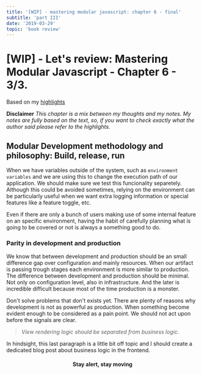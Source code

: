 ```yaml
---
title: '[WIP] - mastering modular javascript: chapter 6 - final'
subtitle: 'part III'
date: '2019-03-29'
topic: 'book review'
---
```


# [WIP] - Let's review: Mastering Modular Javascript - Chapter 6 - 3/3.

Based on my [highlights](https://github.com/neomaxzero/m-quickreview/blob/master/mastering-modular-js/chapter-06.md)

**Disclaimer**
*This chapter is a mix between my thoughts and my notes.
My notes are fully based on the text, so, if you want to check exactly what the author said please refer to the highlights.*

## Modular Development methodology and philosophy: Build, release, run

When we have variables outside of the system, such as `environment variables` and we are using this to change the execution path of our application. We should make sure we test this funcionality separetely. Although this could be avoided sometimes, relying on the environment can be particularly useful when we want extra logging information or special features like a feature toggle, etc.

Even if there are only a bunch of users making use of some internal feature on an specific environment, having the habit of carefully planning what is going to be covered or not is always a something good to do.

### Parity in development and production

We know that between development and production should be an small difference gap over configuration and mainly resources. When our artifact is passing trough stages each environment is more similar to production. The difference between development and production should be minimal. Not only on configuration level, also in infrastructure. And the later is incredible difficult because most of the time production is a monster. 

Don't solve problems that don't exists yet. There are plenty of reasons why development is not as powerful as production. When something become evident enough to be considered as a pain point. We should not act upon before the signals are clear.

> *View rendering logic should be separated from business logic.*

In hindsight, this last paragraph is a little bit off topic and I should create a dedicated blog post about business logic in the frontend.

<h4 align="center" styles="text-weight: bold">
  Stay alert, stay moving
</h4>
